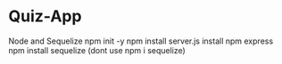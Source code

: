 # Quiz-App

Node and Sequelize
npm init -y
npm install
server.js
install npm express
npm install sequelize (dont use npm i sequelize)
